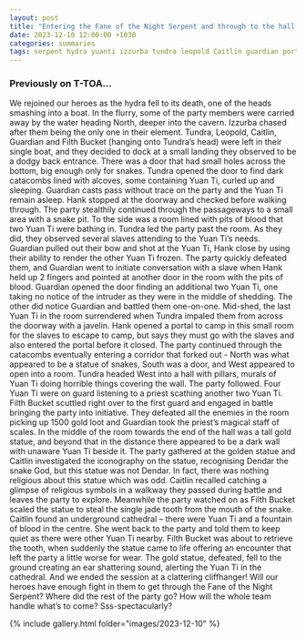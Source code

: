 ```yaml
---
layout: post
title: "Entering the Fane of the Night Serpent and through to the hall with the golden snake statue"
date: 2023-12-10 12:00:00 +1030
categories: summaries
tags: serpent hydra yuanti izzurba tundra leopold Caitlin guardian portal hank statue cathedral dendar
---
```

### Previously on T-TOA…
We rejoined our heroes as the hydra fell to its death, one of the heads smashing into a boat. In the flurry, some of the party members were carried away by the water heading North, deeper into the cavern. Izzurba chased after them being the only one in their element.
Tundra, Leopold, Caitlin, Guardian and Filth Bucket (hanging onto Tundra’s head) were left in their single boat, and they decided to dock at a small landing they observed to be a dodgy back entrance. There was a door that had small holes across the bottom, big enough only for snakes. Tundra opened the door to find dark catacombs lined with alcoves, some containing Yuan Ti, curled up and sleeping. Guardian casts pass without trace on the party and the Yuan Ti remain asleep. Hank stopped at the doorway and checked before walking through. The party stealthily continued through the passageways to a small area with a snake pit. To the side was a room lined with pits of blood that two Yuan Ti were bathing in.
Tundra led the party past the room. As they did, they observed several slaves attending to the Yuan Ti’s needs. Guardian pulled out their bow and shot at the Yuan Ti, Hank close by using their ability to render the other Yuan Ti frozen. The party quickly defeated them, and Guardian went to initiate conversation with a slave when Hank held up 2 fingers and pointed at another door in the room with the pits of blood. Guardian opened the door finding an additional two Yuan Ti, one taking no notice of the intruder as they were in the middle of shedding. The other did notice Guardian and battled them one-on-one. Mid-shed, the last Yuan Ti in the room surrendered when Tundra impaled them from across the doorway with a javelin. Hank opened a portal to camp in this small room for the slaves to escape to camp, but says they must go with the slaves and also entered the portal before it closed.
The party continued through the catacombs eventually entering a corridor that forked out - North was what appeared to be a statue of snakes, South was a door, and West appeared to open into a room. Tundra headed West into a hall with pillars, murals of Yuan Ti doing horrible things covering the wall. The party followed. Four Yuan Ti were on guard listening to a priest scathing another two Yuan Ti. Filth Bucket scuttled right over to the first guard and engaged in battle bringing the party into initiative. They defeated all the enemies in the room picking up 1500 gold loot and Guardian took the priest’s magical staff of scales.
In the middle of the room towards the end of the hall was a tall gold statue, and beyond that in the distance there appeared to be a dark wall with unaware Yuan Ti beside it. The party gathered at the golden statue and Caitlin investigated the iconography on the statue, recognising Dendar the snake God, but this statue was not Dendar. In fact, there was nothing religious about this statue which was odd. Caitlin recalled catching a glimpse of religious symbols in a walkway they passed during battle and leaves the party to explore. Meanwhile the party watched on as Filth Bucket scaled the statue to steal the single jade tooth from the mouth of the snake.
Caitlin found an underground cathedral – there were Yuan Ti and a fountain of blood in the centre. She went back to the party and told them to keep quiet as there were other Yuan Ti nearby. Filth Bucket was about to retrieve the tooth, when suddenly the statue came to life offering an encounter that left the party a little worse for wear. The gold statue, defeated, fell to the ground creating an ear shattering sound, alerting the Yuan Ti in the cathedral.
And we ended the session at a clattering cliffhanger! Will our heroes have enough fight in them to get through the Fane of the Night Serpent? Where did the rest of the party go? How will the whole team handle what’s to come? Sss-spectacularly?

{% include gallery.html folder="images/2023-12-10" %}